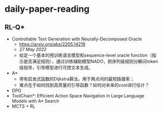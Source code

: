 # daily-paper-reading

## RL-Q*

- Controllable Text Generation with Neurally-Decomposed Oracle 
	- https://arxiv.org/abs/2205.14219 
	- *27 May 2022*
	- 给定一个基本的预训练语言模型和sequence-level oracle function（指示是否满足规则），通过训练辅助模型NADO，把序列级规则分解问token级指导，引导模型进行可控文本生成。
- A*
	- 带有启发式函数的Dijkstra算法，用于两点间的最短路搜索；
	- 难点在于如何找到高质量的引导函数？如何对未来的cost进行估计？
- DPO
- ToolChain*: Efficient Action Space Navigation in Large Language Models with A* Search
- MCTS + RL